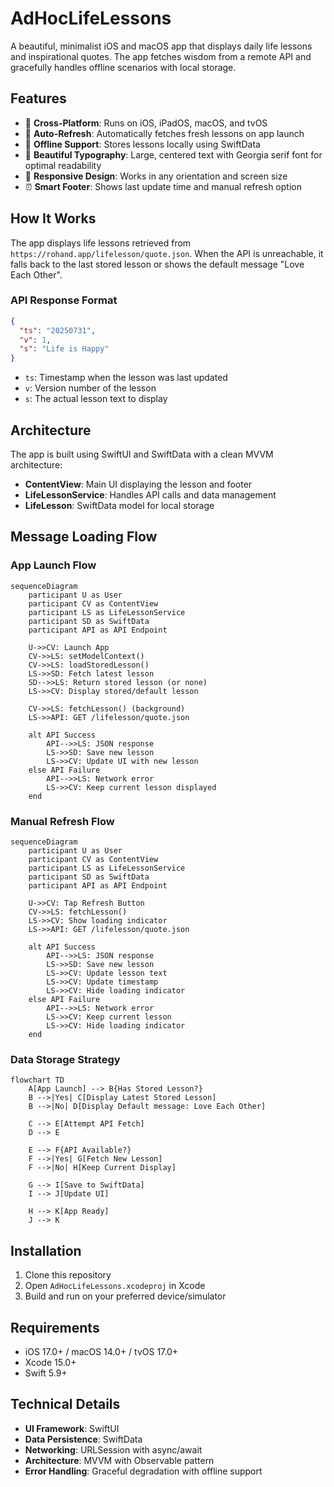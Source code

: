 # AdHocLifeLessons

A beautiful, minimalist iOS and macOS app that displays daily life lessons and inspirational quotes. The app fetches wisdom from a remote API and gracefully handles offline scenarios with local storage.

## Features

- 📱 **Cross-Platform**: Runs on iOS, iPadOS, macOS, and tvOS
- 🔄 **Auto-Refresh**: Automatically fetches fresh lessons on app launch
- 💾 **Offline Support**: Stores lessons locally using SwiftData
- 🎨 **Beautiful Typography**: Large, centered text with Georgia serif font for optimal readability
- 📱 **Responsive Design**: Works in any orientation and screen size
- ⏰ **Smart Footer**: Shows last update time and manual refresh option

## How It Works

The app displays life lessons retrieved from `https://rohand.app/lifelesson/quote.json`. When the API is unreachable, it falls back to the last stored lesson or shows the default message "Love Each Other".

### API Response Format
```json
{
  "ts": "20250731",
  "v": 1,
  "s": "Life is Happy"
}
```

- `ts`: Timestamp when the lesson was last updated
- `v`: Version number of the lesson
- `s`: The actual lesson text to display

## Architecture

The app is built using SwiftUI and SwiftData with a clean MVVM architecture:

- **ContentView**: Main UI displaying the lesson and footer
- **LifeLessonService**: Handles API calls and data management
- **LifeLesson**: SwiftData model for local storage

## Message Loading Flow

### App Launch Flow
```mermaid
sequenceDiagram
    participant U as User
    participant CV as ContentView
    participant LS as LifeLessonService
    participant SD as SwiftData
    participant API as API Endpoint

    U->>CV: Launch App
    CV->>LS: setModelContext()
    CV->>LS: loadStoredLesson()
    LS->>SD: Fetch latest lesson
    SD-->>LS: Return stored lesson (or none)
    LS->>CV: Display stored/default lesson
    
    CV->>LS: fetchLesson() (background)
    LS->>API: GET /lifelesson/quote.json
    
    alt API Success
        API-->>LS: JSON response
        LS->>SD: Save new lesson
        LS->>CV: Update UI with new lesson
    else API Failure
        API-->>LS: Network error
        LS->>CV: Keep current lesson displayed
    end
```

### Manual Refresh Flow
```mermaid
sequenceDiagram
    participant U as User
    participant CV as ContentView
    participant LS as LifeLessonService
    participant SD as SwiftData
    participant API as API Endpoint

    U->>CV: Tap Refresh Button
    CV->>LS: fetchLesson()
    LS->>CV: Show loading indicator
    LS->>API: GET /lifelesson/quote.json
    
    alt API Success
        API-->>LS: JSON response
        LS->>SD: Save new lesson
        LS->>CV: Update lesson text
        LS->>CV: Update timestamp
        LS->>CV: Hide loading indicator
    else API Failure
        API-->>LS: Network error
        LS->>CV: Keep current lesson
        LS->>CV: Hide loading indicator
    end
```

### Data Storage Strategy
```mermaid
flowchart TD
    A[App Launch] --> B{Has Stored Lesson?}
    B -->|Yes| C[Display Latest Stored Lesson]
    B -->|No| D[Display Default message: Love Each Other]
    
    C --> E[Attempt API Fetch]
    D --> E
    
    E --> F{API Available?}
    F -->|Yes| G[Fetch New Lesson]
    F -->|No| H[Keep Current Display]
    
    G --> I[Save to SwiftData]
    I --> J[Update UI]
    
    H --> K[App Ready]
    J --> K
```

## Installation

1. Clone this repository
2. Open `AdHocLifeLessons.xcodeproj` in Xcode
3. Build and run on your preferred device/simulator

## Requirements

- iOS 17.0+ / macOS 14.0+ / tvOS 17.0+
- Xcode 15.0+
- Swift 5.9+

## Technical Details

- **UI Framework**: SwiftUI
- **Data Persistence**: SwiftData
- **Networking**: URLSession with async/await
- **Architecture**: MVVM with Observable pattern
- **Error Handling**: Graceful degradation with offline support
